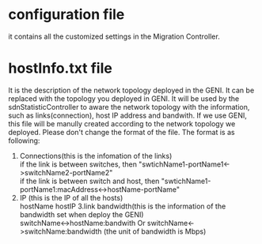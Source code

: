 # configuration file
it contains all the customized settings in the Migration Controller.
# hostInfo.txt file
It is the description of the network topology deployed in the GENI. It can be replaced with the topology you deployed in GENI.
It will be used by the sdnStatisticController to aware the network topology with the information, such as links(connection), host IP address and bandwith.
If we use GENI, this file will be manully created according to the network topology we deployed.
Please don't change the format of the file.
The format is as following:  
1. Connections(this is the infomation of the links)  
if the link is between switches, then "swtichName1-portName1<->switchName2-portName2"  
if the link is between switch and host, then "swtichName1-portName1:macAddress<->hostName-portName"  
2. IP (this is the IP of all the hosts)  
hostName hostIP 
3.link bandwidth(this is the information of the bandwidth set when deploy the GENI)  
switchName<->hostName:bandwith Or switchName<->switchName:bandwidth (the unit of bandwidth is Mbps)
